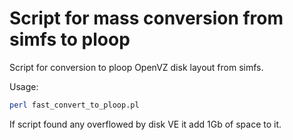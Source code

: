 Script for mass conversion from simfs to ploop
==============

Script for conversion to ploop OpenVZ disk layout from simfs.

Usage:
```bash
perl fast_convert_to_ploop.pl
```

If script found any overflowed by disk VE it add 1Gb of space to it.
